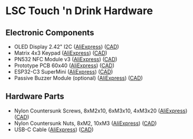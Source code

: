 # LSC Touch 'n Drink Hardware

## Electronic Components

- OLED Display 2.42" I2C
  ([AliExpress](https://www.aliexpress.com/item/1005006100836064.html))
  ([CAD](https://grabcad.com/library/display-oled-2-42-1))
- Matrix 4x3 Keypad
  ([AliExpress](https://www.aliexpress.com/item/1005005536316575.html))
  ([CAD](https://grabcad.com/library/keypad-3x4-w-pcb-1))
- PN532 NFC Module v3
  ([AliExpress](https://www.aliexpress.com/item/1005005973913526.html))
  ([CAD](https://grabcad.com/library/pn532-nfc-rfid-module-v3-kits-1))
- Prototype PCB 60x40
  ([AliExpress](https://www.aliexpress.com/item/1005006665029598.html))
  ([CAD](https://grabcad.com/library/pcb-prototype-60x40-1))
- ESP32-C3 SuperMini
  ([AliExpress](https://www.aliexpress.com/item/1005005967641936.html))
  ([CAD](https://grabcad.com/library/esp32c3-supermini-1))
- Passive Buzzer Module (optional)
  ([AliExpress](https://www.aliexpress.com/item/1005006316591026.html))
  ([CAD](https://grabcad.com/library/buzzer-module-fc-07-1))

## Hardware Parts

- Nylon Countersunk Screws, 8xM2x10, 6xM3x10, 4xM3x20
  ([AliExpress](https://www.aliexpress.com/item/1005006757209327.html))
  ([CAD](https://wiki.freecad.org/Fasteners_Workbench))
- Nylon Countersunk Nuts, 8xM2, 10xM3
  ([AliExpress](https://www.aliexpress.com/item/1005006574927453.html))
  ([CAD](https://wiki.freecad.org/Fasteners_Workbench))
- USB-C Cable
  ([AliExpress](https://www.aliexpress.com/w/wholesale-usb%2525252dc-cable.html?spm=a2g0o.home.search.0))
  ([CAD](https://grabcad.com/library/usb-c-with-flexed-cable-1))
